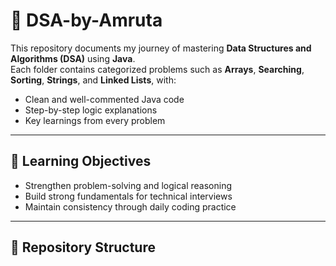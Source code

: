 # 🧠 DSA-by-Amruta

This repository documents my journey of mastering **Data Structures and Algorithms (DSA)** using **Java**.  
Each folder contains categorized problems such as **Arrays**, **Searching**, **Sorting**, **Strings**, and **Linked Lists**, with:
- Clean and well-commented Java code  
- Step-by-step logic explanations  
- Key learnings from every problem  

---

## 📅 Learning Objectives
- Strengthen problem-solving and logical reasoning  
- Build strong fundamentals for technical interviews  
- Maintain consistency through daily coding practice  

---

## 📂 Repository Structure
